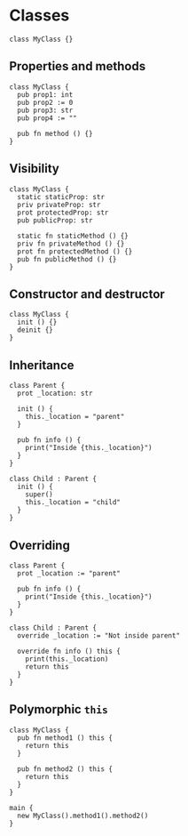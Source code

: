 # Classes
```the
class MyClass {}
```

## Properties and methods
```the
class MyClass {
  pub prop1: int
  pub prop2 := 0
  pub prop3: str
  pub prop4 := ""

  pub fn method () {}
}
```

## Visibility
```the
class MyClass {
  static staticProp: str
  priv privateProp: str
  prot protectedProp: str
  pub publicProp: str

  static fn staticMethod () {}
  priv fn privateMethod () {}
  prot fn protectedMethod () {}
  pub fn publicMethod () {}
}
```

## Constructor and destructor
```the
class MyClass {
  init () {}
  deinit {}
}
```

## Inheritance
```the
class Parent {
  prot _location: str

  init () {
    this._location = "parent"
  }

  pub fn info () {
    print("Inside {this._location}")
  }
}

class Child : Parent {
  init () {
    super()
    this._location = "child"
  }
}
```

## Overriding
```the
class Parent {
  prot _location := "parent"

  pub fn info () {
    print("Inside {this._location}")
  }
}

class Child : Parent {
  override _location := "Not inside parent"

  override fn info () this {
    print(this._location)
    return this
  }
}
```

## Polymorphic `this`
```the
class MyClass {
  pub fn method1 () this {
    return this
  }

  pub fn method2 () this {
    return this
  }
}

main {
  new MyClass().method1().method2()
}
```
